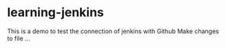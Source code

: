 # learning-jenkins
This is a demo to test the connection of jenkins with Github
Make changes to file ...
